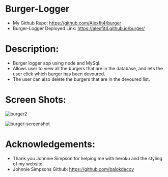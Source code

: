 # Burger-Logger
- My  Github Repo: https://github.com/Alexfit4/burger
- Burger-Logger Deployed Link: https://alexfit4.github.io/burger/

# Description:
- Burger logger app using node and MySql.
- Allows user to view all the burgers that are in the database, and lets the user click which burger has been devoured.
- The user can also delete the burgers that are in the devoured list.

# Screen Shots:
![burger2](https://user-images.githubusercontent.com/69173896/108110179-e4a32300-7060-11eb-811a-60311bfbab4b.PNG)


![burger-screenshot](https://user-images.githubusercontent.com/69173896/108110182-e53bb980-7060-11eb-8238-b0a6b4f99dd3.PNG)


# Acknowledgements:
- Thank you Johnnie Simpson for helping me with heroku and the styling of my website.
- Johnnie Simpsons Github: https://github.com/balokdecoy
